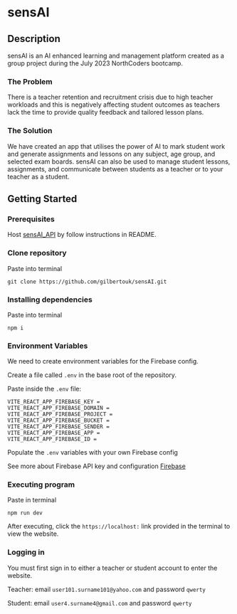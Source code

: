 # sensAI

## Description

sensAI is an AI enhanced learning and management platform created as a group project during the July 2023 NorthCoders bootcamp.

### The Problem

There is a teacher retention and recruitment crisis due to high teacher workloads and this is negatively affecting student outcomes as teachers lack the time to provide quality feedback and tailored lesson plans.

### The Solution

We have created an app that utilises the power of AI to mark student work and generate assignments and lessons on any subject, age group, and selected exam boards. sensAI can also be used to manage student lessons, assignments, and communicate between students as a teacher or to your teacher as a student.

## Getting Started

### Prerequisites

Host [sensAI_API](https://github.com/gilbertouk/sensAI_API) by follow instructions in README.

### Clone repository

Paste into terminal

```
git clone https://github.com/gilbertouk/sensAI.git
```

### Installing dependencies

Paste into terminal

```
npm i
```

### Environment Variables

We need to create environment variables for the Firebase config.

Create a file called `.env` in the base root of the repository.

Paste inside the `.env` file:

```
VITE_REACT_APP_FIREBASE_KEY =
VITE_REACT_APP_FIREBASE_DOMAIN =
VITE_REACT_APP_FIREBASE_PROJECT =
VITE_REACT_APP_FIREBASE_BUCKET =
VITE_REACT_APP_FIREBASE_SENDER =
VITE_REACT_APP_FIREBASE_APP =
VITE_REACT_APP_FIREBASE_ID =
```

Populate the `.env` variables with your own Firebase config

See more about Firebase API key and configuration [Firebase](https://firebase.google.com/docs/projects/api-keys#:~:text=Creating%20API%20keys,-A%20Firebase%20project&text=Firebase%20automatically%20creates%20API%20keys,App%20%3E%20Android%20key%20auto%2Dcreated)

### Executing program

Paste in terminal

```
npm run dev
```

After executing, click the `https://localhost:` link provided in the terminal to view the website.

### Logging in

You must first sign in to either a teacher or student account to enter the website.

Teacher: email `user101.surname101@yahoo.com` and password `qwerty`

Student: email `user4.surname4@gmail.com` and password `qwerty`
